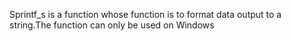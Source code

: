 Sprintf_s is a function whose function is to format data output to a string.The  function can only be used on Windows

